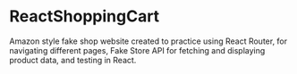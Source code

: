 # ReactShoppingCart
Amazon style fake shop website created to practice using React Router, for navigating different pages, Fake Store API for fetching and displaying product data, and testing in React.